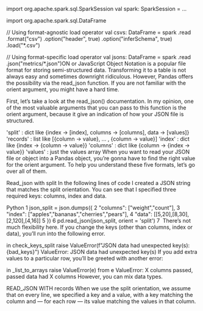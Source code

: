 import org.apache.spark.sql.SparkSession
val spark: SparkSession = ...

import org.apache.spark.sql.DataFrame

// Using format-agnostic load operator
val csvs: DataFrame = spark
  .read
  .format("csv")
  .option("header", true)
  .option("inferSchema", true)
  .load("*.csv")

// Using format-specific load operator
val jsons: DataFrame = spark
  .read
  .json("metrics/*.json")ON or JavaScript Object Notation is a popular file format for storing semi-structured data. Transforming it to a table is not always easy and sometimes downright ridiculous. However, Pandas offers the possibility via the read_json function. If you are not familiar with the orient argument, you might have a hard time.

First, let’s take a look at the read_json() documentation. In my opinion, one of the most valuable arguments that you can pass to this function is the orient argument, because it give an indication of how your JSON file is structured.

'split' : dict like {index -> [index], columns -> [columns], data -> [values]}
'records' : list like [{column -> value}, ... , {column -> value}]
'index' : dict like {index -> {column -> value}}
'columns' : dict like {column -> {index -> value}}
'values' : just the values array
When you want to read your JSON file or object into a Pandas object, you’re gonna have to find the right value for the orient argument. To help you understand these five formats, let’s go over all of them.

Read_json with split
In the following lines of code I created a JSON string that matches the split orientation. You can see that I specified three required keys: columns, index and data.

Python
1
json_split = json.dumps({
2
    "columns": ["weight","count"],
3
    "index": ["apples","bananas","cherries","pears"],
4
    "data": [[5,20],[8,30],[2,120],[4,16]]
5
})
6
pd.read_json(json_split, orient = 'split')
7
​
There’s not much flexibility here. If you change the keys (other than columns, index or data), you’ll run into the following error.

in check_keys_split
 raise ValueError(f"JSON data had unexpected key(s): {bad_keys}")
ValueError: JSON data had unexpected key(s)
If you add extra values to a particular row, you’ll be greeted with another error:

in _list_to_arrays
 raise ValueError(e) from e
ValueError: X columns passed, passed data had X columns
However, you can mix data types.

READ_JSON WITH records
When we use the split orientation, we assume that on every line, we specified a key and a value, with a key matching the column and — for each row — its value matching the values in that column.
